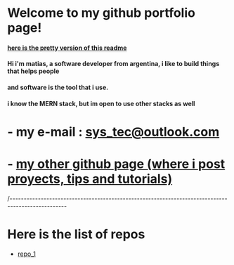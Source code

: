 # Welcome to my github portfolio page!

#### [here is the pretty version of this readme](https://mg-software-dev.github.io/mg-software-dev/)


#### Hi i'm matias, a software developer from argentina, i like to build things that helps people
#### and software is the tool that i use.




#### i know the MERN stack, but im open to use other stacks as well




# - my e-mail : sys_tec@outlook.com


# - [my other github page (where i post proyects, tips and tutorials)](https://virtualsoda369.github.io/VirtualSoda369/)




/--------------------------------------------------------------------------------------------------

# Here is the list of repos

- [repo_1]()
